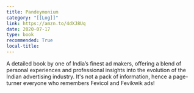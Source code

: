 ```yaml
---
title: Pandeymonium
category: "[[Log]]"
link: https://amzn.to/4dXJ8Uq
date: 2020-07-17
type: book
recommended: True
local-title: 
---
```

A detailed book by one of India’s finest ad makers, offering a blend of personal experiences and professional insights into the evolution of the Indian advertising industry. It's not a pack of information, hence a page-turner everyone who remembers Fevicol and Fevikwik ads!